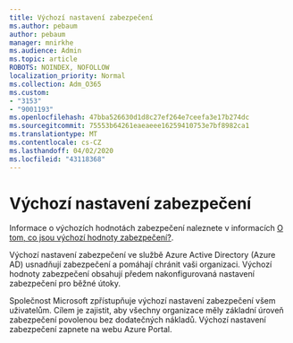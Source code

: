 ```yaml
---
title: Výchozí nastavení zabezpečení
ms.author: pebaum
author: pebaum
manager: mnirkhe
ms.audience: Admin
ms.topic: article
ROBOTS: NOINDEX, NOFOLLOW
localization_priority: Normal
ms.collection: Adm_O365
ms.custom:
- "3153"
- "9001193"
ms.openlocfilehash: 47bba526630d1d8c27ef264e7ceefa3e17b274dc
ms.sourcegitcommit: 75553b64261eaeaeee16259410753e7bf8982ca1
ms.translationtype: MT
ms.contentlocale: cs-CZ
ms.lasthandoff: 04/02/2020
ms.locfileid: "43118368"
---
```

# <a name="security-defaults"></a>Výchozí nastavení zabezpečení

Informace o výchozích hodnotách zabezpečení naleznete v informacích [O tom, co jsou výchozí hodnoty zabezpečení?](https://docs.microsoft.com/azure/active-directory/conditional-access/concept-conditional-access-security-defaults).

Výchozí nastavení zabezpečení ve službě Azure Active Directory (Azure AD) usnadňují zabezpečení a pomáhají chránit vaši organizaci. Výchozí hodnoty zabezpečení obsahují předem nakonfigurovaná nastavení zabezpečení pro běžné útoky.

Společnost Microsoft zpřístupňuje výchozí nastavení zabezpečení všem uživatelům. Cílem je zajistit, aby všechny organizace měly základní úroveň zabezpečení povolenou bez dodatečných nákladů. Výchozí nastavení zabezpečení zapnete na webu Azure Portal.
